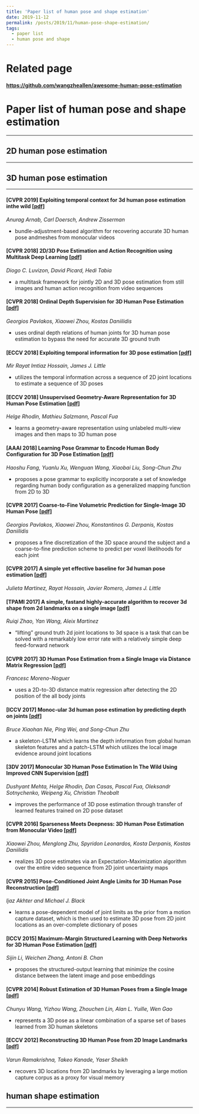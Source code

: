 ```yaml
---
title: 'Paper list of human pose and shape estimation'
date: 2019-11-12
permalink: /posts/2019/11/human-pose-shape-estimation/
tags:
  - paper list
  - human pose and shape
---
```


# Related page
#### https://github.com/wangzheallen/awesome-human-pose-estimation

# Paper list of human pose and shape estimation
---
## 2D human pose estimation
---




## 3D human pose estimation
---
#### [CVPR 2019] Exploiting temporal context for 3d human pose estimation inthe wild [[pdf]](https://arxiv.org/abs/1905.04266)
_Anurag Arnab, Carl Doersch, Andrew Zisserman_
- bundle-adjustment-based algorithm for recovering accurate 3D human pose andmeshes from monocular videos

#### [CVPR 2018] 2D/3D Pose Estimation and Action Recognition using Multitask Deep Learning [[pdf]](https://arxiv.org/abs/1802.09232)
_Diogo C. Luvizon, David Picard, Hedi Tabia_
- a multitask framework for jointly 2D and 3D pose estimation from still images and human action recognition from video sequences

#### [CVPR 2018] Ordinal Depth Supervision for 3D Human Pose Estimation [[pdf]](https://arxiv.org/abs/1805.04095)
_Georgios Pavlakos, Xiaowei Zhou, Kostas Daniilidis_
- uses ordinal depth relations of human joints for 3D human pose estimation to bypass the need for accurate 3D ground truth

#### [ECCV 2018] Exploiting temporal information for 3D pose estimation [[pdf]](https://arxiv.org/abs/1711.08585)
_Mir Rayat Imtiaz Hossain, James J. Little_
- utilizes the temporal information across a sequence of 2D joint locations to estimate a sequence of 3D poses

#### [ECCV 2018] Unsupervised Geometry-Aware Representation for 3D Human Pose Estimation [[pdf]](https://arxiv.org/abs/1804.01110)
_Helge Rhodin, Mathieu Salzmann, Pascal Fua_
- learns a geometry-aware representation using unlabeled multi-view images and then maps to 3D human pose

#### [AAAI 2018] Learning Pose Grammar to Encode Human Body Configuration for 3D Pose Estimation [[pdf]](https://arxiv.org/abs/1710.06513)
_Haoshu Fang, Yuanlu Xu, Wenguan Wang, Xiaobai Liu, Song-Chun Zhu_
- proposes a pose grammar to explicitly incorporate a set of knowledge regarding human body configuration as a generalized mapping function from 2D to 3D


#### [CVPR 2017] Coarse-to-Fine Volumetric Prediction for Single-Image 3D Human Pose [[pdf]](https://arxiv.org/abs/1611.07828)
_Georgios Pavlakos, Xiaowei Zhou, Konstantinos G. Derpanis, Kostas Daniilidis_
- proposes a fine discretization of the 3D space around the subject and a coarse-to-fine prediction scheme to predict per voxel likelihoods for each joint


#### [CVPR 2017] A simple yet effective baseline for 3d human pose estimation [[pdf]](https://arxiv.org/abs/1705.03098)
_Julieta Martinez, Rayat Hossain, Javier Romero, James J. Little_
#### [TPAMI 2017] A simple, fastand highly-accurate algorithm to recover 3d shape from 2d landmarks on a single image [[pdf]](https://arxiv.org/abs/1609.09058)
_Ruiqi Zhao, Yan Wang, Aleix Martinez_
- “lifting” ground truth 2d joint locations to 3d space is a task that can be solved with a remarkably low error rate with a relatively simple deep feed-forward network

#### [CVPR 2017] 3D Human Pose Estimation from a Single Image via Distance Matrix Regression [[pdf]](https://arxiv.org/abs/1611.09010)
_Francesc Moreno-Noguer_
- uses a 2D-to-3D distance matrix regression after detecting the 2D position of the all body joints

#### [ICCV 2017] Monoc-ular 3d human pose estimation by predicting depth on joints [[pdf]](http://openaccess.thecvf.com/content_ICCV_2017/papers/Nie_Monocular_3D_Human_ICCV_2017_paper.pdf)
_Bruce Xiaohan Nie, Ping Wei, and Song-Chun Zhu_
- a skeleton-LSTM which learns the depth information from global human skeleton features and a patch-LSTM which utilizes the local image evidence around joint locations

#### [3DV 2017] Monocular 3D Human Pose Estimation In The Wild Using Improved CNN Supervision [[pdf]](https://arxiv.org/abs/1611.09813)
_Dushyant Mehta, Helge Rhodin, Dan Casas, Pascal Fua, Oleksandr Sotnychenko, Weipeng Xu, Christian Theobalt_
- improves the performance of 3D pose estimation through transfer of learned features trained on 2D pose dataset

#### [CVPR 2016] Sparseness Meets Deepness: 3D Human Pose Estimation from Monocular Video [[pdf]](https://arxiv.org/abs/1511.09439)
_Xiaowei Zhou, Menglong Zhu, Spyridon Leonardos, Kosta Derpanis, Kostas Daniilidis_
- realizes 3D pose estimates via an Expectation-Maximization algorithm over the entire video sequence from 2D joint uncertainty maps

#### [CVPR 2015] Pose-Conditioned Joint Angle Limits for 3D Human Pose Reconstruction [[pdf]](http://files.is.tue.mpg.de/black/papers/PosePriorCVPR2015.pdf)
_Ijaz Akhter and Michael J. Black_
- learns a pose-dependent model of joint limits as the prior from a motion capture dataset, which is then used to estimate 3D pose from 2D joint locations as an over-complete dictionary of poses

#### [ICCV 2015] Maximum-Margin Structured Learning with Deep Networks for 3D Human Pose Estimation [[pdf]](https://arxiv.org/abs/1508.06708)
_Sijin Li, Weichen Zhang, Antoni B. Chan_
- proposes the structured-output learning that minimize the cosine distance between the latent image and pose embeddings

#### [CVPR 2014] Robust Estimation of 3D Human Poses from a Single Image [[pdf]](https://arxiv.org/abs/1406.2282)
_Chunyu Wang, Yizhou Wang, Zhouchen Lin, Alan L. Yuille, Wen Gao_
- represents a 3D pose as a linear combination of a sparse set of bases learned from 3D human skeletons

#### [ECCV 2012] Reconstructing 3D Human Pose from 2D Image Landmarks [[pdf]](https://www.ri.cmu.edu/pub_files/2012/10/cameraAndPoseCameraReady.pdf)
_Varun Ramakrishna, Takeo Kanade, Yaser Sheikh_
- recovers 3D locations from 2D landmarks by leveraging a large motion capture corpus as a proxy for visual memory




## human shape estimation
---


